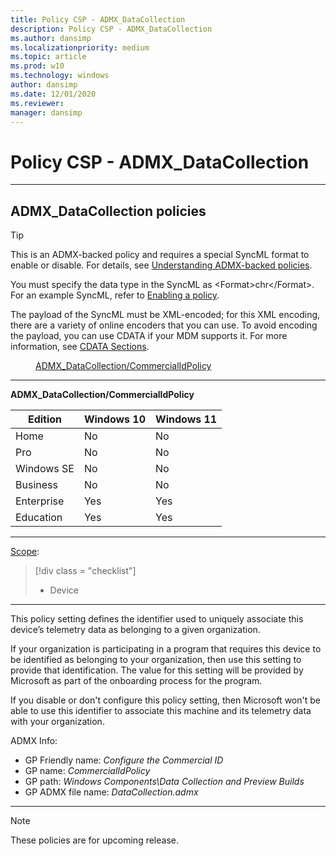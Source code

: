 ```yaml
---
title: Policy CSP - ADMX_DataCollection
description: Policy CSP - ADMX_DataCollection
ms.author: dansimp
ms.localizationpriority: medium
ms.topic: article
ms.prod: w10
ms.technology: windows
author: dansimp
ms.date: 12/01/2020
ms.reviewer: 
manager: dansimp
---
```


# Policy CSP - ADMX_DataCollection

<hr/>

<!--Policies-->
## ADMX_DataCollection policies  

> [!TIP]
> This is an ADMX-backed policy and requires a special SyncML format to enable or disable. For details, see [Understanding ADMX-backed policies](./understanding-admx-backed-policies.md).
> 
> You must specify the data type in the SyncML as &lt;Format&gt;chr&lt;/Format&gt;. For an example SyncML, refer to [Enabling a policy](./understanding-admx-backed-policies.md#enabling-a-policy).
> 
> The payload of the SyncML must be XML-encoded; for this XML encoding, there are a variety of online encoders that you can use. To avoid encoding the payload, you can use CDATA if your MDM supports it. For more information, see [CDATA Sections](http://www.w3.org/TR/REC-xml/#sec-cdata-sect).

<dl>
  <dd>
    <a href="#admx-datacollection-commercialidpolicy">ADMX_DataCollection/CommercialIdPolicy</a>
  </dd>
</dl>


<hr/>

<!--Policy-->
<a href="" id="admx-datacollection-commercialidpolicy"></a>**ADMX_DataCollection/CommercialIdPolicy**  

<!--SupportedSKUs-->

|Edition|Windows 10|Windows 11|
|--- |--- |--- |
|Home|No|No|
|Pro|No|No|
|Windows SE|No|No|
|Business|No|No|
|Enterprise|Yes|Yes|
|Education|Yes|Yes|

<!--/SupportedSKUs-->
<hr/>

<!--Scope-->
[Scope](./policy-configuration-service-provider.md#policy-scope):

> [!div class = "checklist"]
> * Device

<hr/>

<!--/Scope-->
<!--Description-->
This policy setting defines the identifier used to uniquely associate this device’s telemetry data as belonging to a given organization.

If your organization is participating in a program that requires this device to be identified as belonging to your organization, then use this setting to provide that identification. The value for this setting will be provided by Microsoft as part of the onboarding process for the program.

If you disable or don't configure this policy setting, then Microsoft won't be able to use this identifier to associate this machine and its telemetry data with your organization.

<!--/Description-->


<!--ADMXBacked-->
ADMX Info:  
-   GP Friendly name: *Configure the Commercial ID*
-   GP name: *CommercialIdPolicy*
-   GP path: *Windows Components\Data Collection and Preview Builds*
-   GP ADMX file name: *DataCollection.admx*

<!--/ADMXBacked-->
<!--/Policy-->
<hr/>

> [!NOTE]
> These policies are for upcoming release.

<!--/Policies-->


